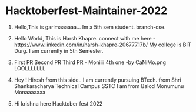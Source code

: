 # Hacktoberfest-Maintainer-2022
1. Hello,This is garimaaaaaa...
Im a 5th sem student.
branch-cse.

2. Hello World, This is Harsh Khapre. 
connect with me here - https://www.linkedin.com/in/harsh-khapre-20677717b/
My college is BIT Durg.
I am currently in 5th Semester.

3. First PR
Second PR
Third PR - Moniiii
4th one -by CaNiMo.png LOOLLLLLLL

4. Hey ! Hiresh from this side..
I am currently pursuing BTech.
from Shri Shankaracharya Technical Campus
SSTC
I am from Balod
Monumunu 
Monaaaaaaa

5. Hi krishna here
Hacktober fest 2022
